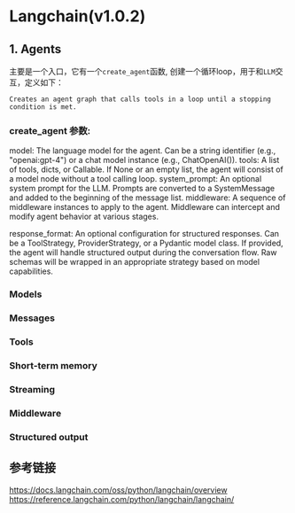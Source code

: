 

# Langchain(v1.0.2)

## 1. Agents

主要是一个入口，它有一个`create_agent`函数, 创建一个循环loop，用于和`LLM`交互，定义如下：

```
Creates an agent graph that calls tools in a loop until a stopping condition is met.
```

### create_agent 参数:

model: The language model for the agent. Can be a string identifier (e.g., "openai:gpt-4") or a chat model instance (e.g., ChatOpenAI()).
tools: A list of tools, dicts, or Callable. If None or an empty list, the agent will consist of a model node without a tool calling loop.
system_prompt: An optional system prompt for the LLM. Prompts are converted to a SystemMessage and added to the beginning of the message list.
middleware: A sequence of middleware instances to apply to the agent. Middleware can intercept and modify agent behavior at various stages.

response_format: An optional configuration for structured responses. Can be a ToolStrategy, ProviderStrategy, or a Pydantic model class. If provided, the agent will handle structured output during the conversation flow. Raw schemas will be wrapped in an appropriate strategy based on model capabilities.

### Models
### Messages
### Tools
### Short-term memory
### Streaming
### Middleware
### Structured output




## 参考链接
https://docs.langchain.com/oss/python/langchain/overview
https://reference.langchain.com/python/langchain/langchain/
